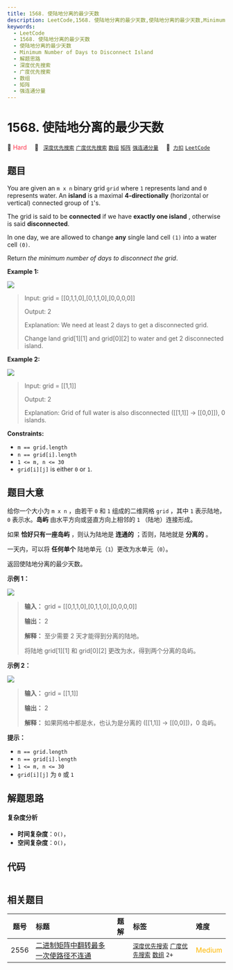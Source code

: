 ```yaml
---
title: 1568. 使陆地分离的最少天数
description: LeetCode,1568. 使陆地分离的最少天数,使陆地分离的最少天数,Minimum Number of Days to Disconnect Island,解题思路,深度优先搜索,广度优先搜索,数组,矩阵,强连通分量
keywords:
  - LeetCode
  - 1568. 使陆地分离的最少天数
  - 使陆地分离的最少天数
  - Minimum Number of Days to Disconnect Island
  - 解题思路
  - 深度优先搜索
  - 广度优先搜索
  - 数组
  - 矩阵
  - 强连通分量
---
```


# 1568. 使陆地分离的最少天数

🔴 <font color=#ff334b>Hard</font>&emsp; 🔖&ensp; [`深度优先搜索`](/tag/depth-first-search.md) [`广度优先搜索`](/tag/breadth-first-search.md) [`数组`](/tag/array.md) [`矩阵`](/tag/matrix.md) [`强连通分量`](/tag/strongly-connected-component.md)&emsp; 🔗&ensp;[`力扣`](https://leetcode.cn/problems/minimum-number-of-days-to-disconnect-island) [`LeetCode`](https://leetcode.com/problems/minimum-number-of-days-to-disconnect-island)

## 题目

You are given an `m x n` binary grid `grid` where `1` represents land and `0`
represents water. An **island** is a maximal **4-directionally** (horizontal
or vertical) connected group of `1`'s.

The grid is said to be **connected** if we have **exactly one island** ,
otherwise is said **disconnected**.

In one day, we are allowed to change **any** single land cell `(1)` into a
water cell `(0)`.

Return _the minimum number of days to disconnect the grid_.



**Example 1:**

![](https://assets.leetcode.com/uploads/2021/12/24/land1.jpg)

> Input: grid = [[0,1,1,0],[0,1,1,0],[0,0,0,0]]
> 
> 
> 
> Output: 2
> 
> Explanation: We need at least 2 days to get a disconnected grid.
> 
> Change land grid[1][1] and grid[0][2] to water and get 2 disconnected island.

**Example 2:**

![](https://assets.leetcode.com/uploads/2021/12/24/land2.jpg)

> Input: grid = [[1,1]]
> 
> Output: 2
> 
> Explanation: Grid of full water is also disconnected ([[1,1]] -> [[0,0]]), 0 islands.

**Constraints:**

  * `m == grid.length`
  * `n == grid[i].length`
  * `1 <= m, n <= 30`
  * `grid[i][j]` is either `0` or `1`.


## 题目大意

给你一个大小为 `m x n` ，由若干 `0` 和 `1` 组成的二维网格 `grid` ，其中 `1` 表示陆地， `0` 表示水。**岛屿**
由水平方向或竖直方向上相邻的 `1` （陆地）连接形成。

如果 **恰好只有一座岛屿** ，则认为陆地是 **连通的** ；否则，陆地就是 **分离的** 。

一天内，可以将 **任何单个** 陆地单元（`1`）更改为水单元（`0`）。

返回使陆地分离的最少天数。



**示例 1：**

![](https://assets.leetcode.com/uploads/2021/12/24/land1.jpg)

> 
> 
> 
> 
> 
> **输入：** grid = [[0,1,1,0],[0,1,1,0],[0,0,0,0]]
> 
> **输出：** 2
> 
> **解释：** 至少需要 2 天才能得到分离的陆地。
> 
> 将陆地 grid[1][1] 和 grid[0][2] 更改为水，得到两个分离的岛屿。

**示例 2：**

![](https://assets.leetcode.com/uploads/2021/12/24/land2.jpg)

> 
> 
> 
> 
> 
> **输入：** grid = [[1,1]]
> 
> **输出：** 2
> 
> **解释：** 如果网格中都是水，也认为是分离的 ([[1,1]] -> [[0,0]])，0 岛屿。
> 
> 



**提示：**

  * `m == grid.length`
  * `n == grid[i].length`
  * `1 <= m, n <= 30`
  * `grid[i][j]` 为 `0` 或 `1`


## 解题思路

#### 复杂度分析

- **时间复杂度**：`O()`，
- **空间复杂度**：`O()`，

## 代码

```javascript

```

## 相关题目

<!-- prettier-ignore -->
| 题号 | 标题 | 题解 | 标签 | 难度 |
| :------: | :------ | :------: | :------ | :------ |
| 2556 | [二进制矩阵中翻转最多一次使路径不连通](https://leetcode.com/problems/disconnect-path-in-a-binary-matrix-by-at-most-one-flip) |  |  [`深度优先搜索`](/tag/depth-first-search.md) [`广度优先搜索`](/tag/breadth-first-search.md) [`数组`](/tag/array.md) `2+` | <font color=#ffb800>Medium</font> |